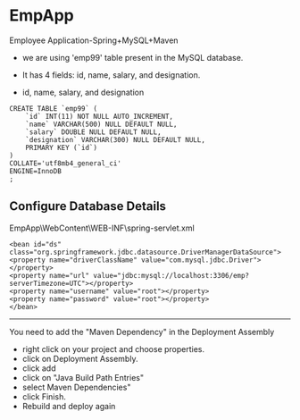 # EmpApp

Employee Application-Spring+MySQL+Maven

- we are using  'emp99' table present in the MySQL database. 

- It has 4 fields: id, name, salary, and designation.

- id, name, salary, and designation


```
CREATE TABLE `emp99` (
	`id` INT(11) NOT NULL AUTO_INCREMENT,
	`name` VARCHAR(500) NULL DEFAULT NULL,
	`salary` DOUBLE NULL DEFAULT NULL,
	`designation` VARCHAR(300) NULL DEFAULT NULL,
	PRIMARY KEY (`id`)
)
COLLATE='utf8mb4_general_ci'
ENGINE=InnoDB
;
```



## Configure Database Details
EmpApp\WebContent\WEB-INF\spring-servlet.xml

```
<bean id="ds" class="org.springframework.jdbc.datasource.DriverManagerDataSource">  
<property name="driverClassName" value="com.mysql.jdbc.Driver"></property>  
<property name="url" value="jdbc:mysql://localhost:3306/emp?serverTimezone=UTC"></property>  
<property name="username" value="root"></property>  
<property name="password" value="root"></property>  
</bean>  
```



---------------------------
You need to add the "Maven Dependency" in the Deployment Assembly

- right click on your project and choose properties.
- click on Deployment Assembly.
- click add
- click on "Java Build Path Entries"
- select Maven Dependencies"
- click Finish.
- Rebuild and deploy again
